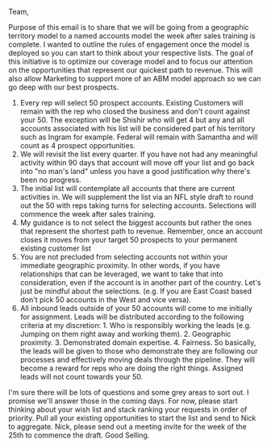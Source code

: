 Team,

Purpose of this email is to share that we will be going from a geographic territory model to a named accounts model the week after sales training is complete. I wanted to outline the rules of engagement once the model is deployed so you can start to think about your respective lists. The goal of this initiative is to optimize our coverage model and to focus our attention on the opportunities that represent our quickest path to revenue. This will also allow Marketing to support more of an ABM model approach so we can go deep with our best prospects.

1. Every rep will select 50 prospect accounts. Existing Customers will remain with the rep who closed the business and don't count against your 50. The exception will be Shishir who will get 4 but any and all accounts associated with his list will be considered part of his territory such as Ingram for example. Federal will remain with Samantha and will count as 4 prospect opportunities.
2. We will revisit the list every quarter. If you have not had any meaningful activity within 90 days that account will move off your list and go back into "no man's land" unless you have a good justification why there's been no progress. 
3. The initial list will contemplate all accounts that there are current activities in. We will supplement the list via an NFL style draft to round out the 50 with reps taking turns for selecting accounts. Selections will commence the week after sales training. 
4. My guidance is to not select the biggest accounts but rather the ones that represent the shortest path to revenue. Remember, once an account closes it moves from your target 50 prospects to your permanent existing customer list
5. You are not precluded from selecting accounts not within your immediate geographic proximity. In other words, if you have relationships that can be leveraged, we want to take that into consideration, even if the account is in another part of the country. Let's just be mindful about the selections. (e.g. If you are East Coast based don't pick 50 accounts in the West and vice versa).
6. All inbound leads outside of your 50 accounts will come to me initially for assignment. Leads will be distributed according to the following criteria at my discretion: 1. Who is responsibly working the leads (e.g. Jumping on them right away and working them). 2. Geographic proximity. 3. Demonstrated domain expertise. 4. Fairness. So basically, the leads will be given to those who demonstrate they are following our processes and effectively moving deals through the pipeline. They will become a reward for reps who are doing the right things. Assigned leads will not count towards your 50. 

I'm sure there will be lots of questions and some grey areas to sort out. I promise we'll answer those in the coming days. For now, please start thinking about your wish list and stack ranking your requests in order of priority. Pull all your existing opportunities to start the list and send to Nick to aggregate. Nick, please send out a meeting invite for the week of the 25th to commence the draft. Good Selling.